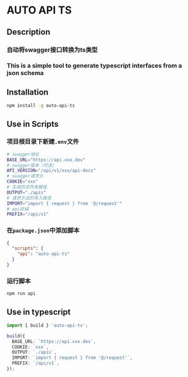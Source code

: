 # AUTO API TS

## Description

### 自动将swagger接口转换为ts类型

### This is a simple tool to generate typescript interfaces from a json schema

## Installation

```bash
npm install -g auto-api-ts
```

## Use in Scripts

### 项目根目录下新建`.env`文件

```bash
# swagger地址
BASE_URL="https://api.xxx.dev"
# swagger版本（可选）
API_VERSION="/api/v1/xxx/api-docs"
# swagger请求头
COOKIE="xxx"
# 生成的文件夹路径
OUTPUT="./apis"
# 请求方法的导入路径
IMPORT="import { request } from '@/request'"
# api前缀
PREFIX="/api/v1"
```

### 在`package.json`中添加脚本

```json
{
  "scripts": {
    "api": "auto-api-ts"
  }
}
```

### 运行脚本

```bash
npm run api
```

## Use in typescript

```ts
import { build } 'auto-api-ts';

build({
  BASE_URL: `https://api.xxx.dev`,
  COOKIE: `xxx`,
  OUTPUT: `./apis`,
  IMPORT: `import { request } from '@/request'`,
  PREFIX: `/api/v1`,
});
```
